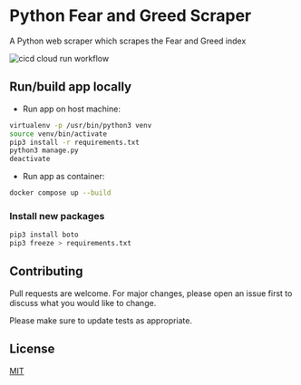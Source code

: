 # Python Fear and Greed Scraper

A Python web scraper which scrapes the Fear and Greed index

![cicd cloud run workflow](https://github.com/MatthewCYLau/python-fear-greed-scraper/actions/workflows/cicd-cloud-run.yml/badge.svg)
## Run/build app locally

- Run app on host machine:

```bash
virtualenv -p /usr/bin/python3 venv
source venv/bin/activate
pip3 install -r requirements.txt 
python3 manage.py 
deactivate 
```

- Run app as container:

```bash
docker compose up --build
```

### Install new packages

```bash
pip3 install boto 
pip3 freeze > requirements.txt
```

## Contributing

Pull requests are welcome. For major changes, please open an issue first
to discuss what you would like to change.

Please make sure to update tests as appropriate.

## License

[MIT](https://choosealicense.com/licenses/mit/)
